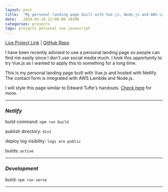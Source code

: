 ```yaml
---
layout: post
title:  "My personal landing page built with Vue.js, Node.js and AWS Lambda."
date:   2020-05-16 12:00:00 +0100
categories: projects
tags: projects personal vue javascript
---
```

[Live Project Link](https://gokhanarkan.com/) |
[GitHub Repo](https://github.com/gokhj/gokhanarkan.com)

I have been recently advised to use a personal landing page so people can find me easily since I don't use social media much. I took this opportunity to try Vue.js as I wanted to apply this to something for a long time.

This is my personal landing page built with Vue.js and hosted with Netlify. The contact form is integrated with AWS Lambda and Node.js.

I will style this page similar to Edward Tufte's handouts. [Check here](https://edwardtufte.github.io/tufte-css/) for more.

---

### *Netlify*

build command: ```npm run build```

publish directory: ```dist```

deploy log visibility: ```logs are public```

builds: ```active```

---

### *Development*

build: ```npm run serve```

---